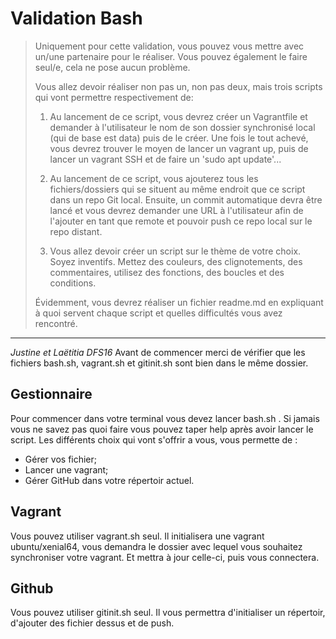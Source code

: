 # Validation Bash
> Uniquement pour cette validation, vous pouvez vous mettre avec un/une partenaire pour le réaliser. Vous pouvez également le faire seul/e, cela ne pose aucun problème.
>
> Vous allez devoir réaliser non pas un, non pas deux, mais trois scripts qui vont permettre respectivement de:
>
> 1) Au lancement de ce script, vous devrez créer un Vagrantfile et demander à l'utilisateur le nom de son dossier synchronisé local (qui de base est data) puis de le créer. 
>	 Une fois le tout achevé, vous devrez trouver le moyen de lancer un vagrant up, puis de lancer un vagrant SSH et de faire un 'sudo apt update'...
>
> 2) Au lancement de ce script, vous ajouterez tous les fichiers/dossiers qui se situent au même endroit que ce script dans un repo Git local. Ensuite, un commit automatique devra 
>	 être lancé et vous devrez demander une URL à l'utilisateur afin de l'ajouter en tant que remote et pouvoir push ce repo local sur le repo distant.
>
> 3) Vous allez devoir créer un script sur le thème de votre choix. Soyez inventifs. Mettez des couleurs, des clignotements, des commentaires, utilisez des fonctions, 
>	 des boucles et des conditions. 
>
>Évidemment, vous devrez réaliser un fichier readme.md en expliquant à quoi servent chaque script et quelles difficultés vous avez rencontré.

---
_Justine et Laëtitia DFS16_
Avant de commencer merci de vérifier que les fichiers bash.sh, vagrant.sh et gitinit.sh sont bien dans le même dossier.

## Gestionnaire
Pour commencer dans votre terminal vous devez lancer bash.sh .
Si jamais vous ne savez pas quoi faire vous pouvez taper help après avoir lancer le script.
Les différents choix qui vont s'offrir a vous, vous permette de :
* Gérer vos fichier;
* Lancer une vagrant;
* Gérer GitHub dans votre répertoir actuel.

## Vagrant
Vous pouvez utiliser vagrant.sh seul. Il initialisera une vagrant ubuntu/xenial64, vous demandra le dossier avec lequel vous souhaitez synchroniser votre vagrant. Et mettra à jour celle-ci, puis vous connectera.

## Github
Vous pouvez utiliser gitinit.sh seul. Il vous permettra d'initialiser un répertoir, d'ajouter des fichier dessus et de push.
